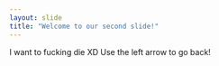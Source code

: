 ```yaml
---
layout: slide
title: "Welcome to our second slide!"
---
```

I want to fucking die XD
Use the left arrow to go back!

